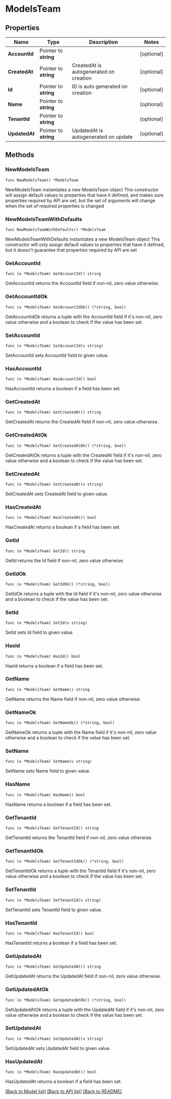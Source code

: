 # ModelsTeam

## Properties

Name | Type | Description | Notes
------------ | ------------- | ------------- | -------------
**AccountId** | Pointer to **string** |  | [optional] 
**CreatedAt** | Pointer to **string** | CreatedAt is autogenerated on creation | [optional] 
**Id** | Pointer to **string** | ID is auto generated on creation | [optional] 
**Name** | Pointer to **string** |  | [optional] 
**TenantId** | Pointer to **string** |  | [optional] 
**UpdatedAt** | Pointer to **string** | UpdatedAt is autogenerated on update | [optional] 

## Methods

### NewModelsTeam

`func NewModelsTeam() *ModelsTeam`

NewModelsTeam instantiates a new ModelsTeam object
This constructor will assign default values to properties that have it defined,
and makes sure properties required by API are set, but the set of arguments
will change when the set of required properties is changed

### NewModelsTeamWithDefaults

`func NewModelsTeamWithDefaults() *ModelsTeam`

NewModelsTeamWithDefaults instantiates a new ModelsTeam object
This constructor will only assign default values to properties that have it defined,
but it doesn't guarantee that properties required by API are set

### GetAccountId

`func (o *ModelsTeam) GetAccountId() string`

GetAccountId returns the AccountId field if non-nil, zero value otherwise.

### GetAccountIdOk

`func (o *ModelsTeam) GetAccountIdOk() (*string, bool)`

GetAccountIdOk returns a tuple with the AccountId field if it's non-nil, zero value otherwise
and a boolean to check if the value has been set.

### SetAccountId

`func (o *ModelsTeam) SetAccountId(v string)`

SetAccountId sets AccountId field to given value.

### HasAccountId

`func (o *ModelsTeam) HasAccountId() bool`

HasAccountId returns a boolean if a field has been set.

### GetCreatedAt

`func (o *ModelsTeam) GetCreatedAt() string`

GetCreatedAt returns the CreatedAt field if non-nil, zero value otherwise.

### GetCreatedAtOk

`func (o *ModelsTeam) GetCreatedAtOk() (*string, bool)`

GetCreatedAtOk returns a tuple with the CreatedAt field if it's non-nil, zero value otherwise
and a boolean to check if the value has been set.

### SetCreatedAt

`func (o *ModelsTeam) SetCreatedAt(v string)`

SetCreatedAt sets CreatedAt field to given value.

### HasCreatedAt

`func (o *ModelsTeam) HasCreatedAt() bool`

HasCreatedAt returns a boolean if a field has been set.

### GetId

`func (o *ModelsTeam) GetId() string`

GetId returns the Id field if non-nil, zero value otherwise.

### GetIdOk

`func (o *ModelsTeam) GetIdOk() (*string, bool)`

GetIdOk returns a tuple with the Id field if it's non-nil, zero value otherwise
and a boolean to check if the value has been set.

### SetId

`func (o *ModelsTeam) SetId(v string)`

SetId sets Id field to given value.

### HasId

`func (o *ModelsTeam) HasId() bool`

HasId returns a boolean if a field has been set.

### GetName

`func (o *ModelsTeam) GetName() string`

GetName returns the Name field if non-nil, zero value otherwise.

### GetNameOk

`func (o *ModelsTeam) GetNameOk() (*string, bool)`

GetNameOk returns a tuple with the Name field if it's non-nil, zero value otherwise
and a boolean to check if the value has been set.

### SetName

`func (o *ModelsTeam) SetName(v string)`

SetName sets Name field to given value.

### HasName

`func (o *ModelsTeam) HasName() bool`

HasName returns a boolean if a field has been set.

### GetTenantId

`func (o *ModelsTeam) GetTenantId() string`

GetTenantId returns the TenantId field if non-nil, zero value otherwise.

### GetTenantIdOk

`func (o *ModelsTeam) GetTenantIdOk() (*string, bool)`

GetTenantIdOk returns a tuple with the TenantId field if it's non-nil, zero value otherwise
and a boolean to check if the value has been set.

### SetTenantId

`func (o *ModelsTeam) SetTenantId(v string)`

SetTenantId sets TenantId field to given value.

### HasTenantId

`func (o *ModelsTeam) HasTenantId() bool`

HasTenantId returns a boolean if a field has been set.

### GetUpdatedAt

`func (o *ModelsTeam) GetUpdatedAt() string`

GetUpdatedAt returns the UpdatedAt field if non-nil, zero value otherwise.

### GetUpdatedAtOk

`func (o *ModelsTeam) GetUpdatedAtOk() (*string, bool)`

GetUpdatedAtOk returns a tuple with the UpdatedAt field if it's non-nil, zero value otherwise
and a boolean to check if the value has been set.

### SetUpdatedAt

`func (o *ModelsTeam) SetUpdatedAt(v string)`

SetUpdatedAt sets UpdatedAt field to given value.

### HasUpdatedAt

`func (o *ModelsTeam) HasUpdatedAt() bool`

HasUpdatedAt returns a boolean if a field has been set.


[[Back to Model list]](../README.md#documentation-for-models) [[Back to API list]](../README.md#documentation-for-api-endpoints) [[Back to README]](../README.md)



